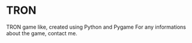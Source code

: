 # TRON
TRON game like, created using Python and Pygame 
For any informations about the game, contact me.

